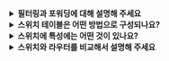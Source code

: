 <details>
  <summary><strong>필터링과 포워딩에 대해 설명해 주세요</strong></summary>

  **필터링**은 프레임을 인터페이스로 전달 혹은 폐기를 결정하는 스위치 기능이고,  
  **포워딩**은 프레임이 전송될 인터페이스를 결정하고 프레임을 내보내는 기능입니다

<br>

  - 필터링과 포워딩은 스위치 테이블을 이용
  - 동작 예시(목적지 주소를 가진 프레임이 인터페이스 x에 도착)
    * 목적지 주소에 대한 엔트리가 테이블에 없음 : 프레임을 브로드캐스트
    * 인터페이스 x에 관한 엔트리가 있음 : 현재의 인터페이스가 최적 경로 -> 다른 인터페이스로 전달할 필요 없음 -> 프레임 제거(필터링)
    * 인터페이스 y에 관한 엔트리가 있음 : 인터페이스 y로 프레임을 전송(포워딩)
</details>

<details>
  <summary><strong>스위치 테이블은 어떤 방법으로 구성되나요?</strong></summary>

  스위치는 관리자나 사용자의 개입없이 자신의 테이블을 자동으로 **자가학습**하여 구성합니다

  <br>

- 자가학습 과정
  1. 인터페이스로 수신한 각 프레임의 MAC 주소, 도착 인터페이스, 현재 시간을 테이블에 저장
  2. 수명 시간 후에도 스위치가 해당 주소를 출발지로 하는 프레임을 수신 못하면 테이블에서 주소 삭제
  
</details>

<details>
  <summary><strong>스위치에 특성에는 어떤 것이 있나요?</strong></summary>

  스위치는 **충돌 제거**로 낭비되는 대역폭이 없고, **이질적인 링크** 사용이 가능해 기존 장비를 새 장비와 함께 쓸 수 있고, 향상된 보안 기능과 스위치 정보 제공으로 **관리 용이**의 특성이 있습니다 
</details>

<details>
  <summary><strong>스위치와 라우터를 비교해서 설명해 주세요</strong></summary>

  **스위치**는 2계층까지만 처리하므로 데이터 전송이 빠르고 관리에 용이하지만, 스패닝 트리로 경로를 제한 받고 브로드캐스트 트래픽 폭주 가능성이 있습니다  
  **라우터**는 출발지와 목적지 간의 최상의 경로를 사용할 수 있고, 브로드캐스트 폭풍 대비와 같은 보안 기능을 제공하지만, 3계층까지 처리하므로 데이터 전송이 느리고 설정, 관리가 복잡합니다

  <br>

  - 일반적으로 소규모 네트워크는 스위치, 대규모 네트워크는 라우터를 사용
</details>
